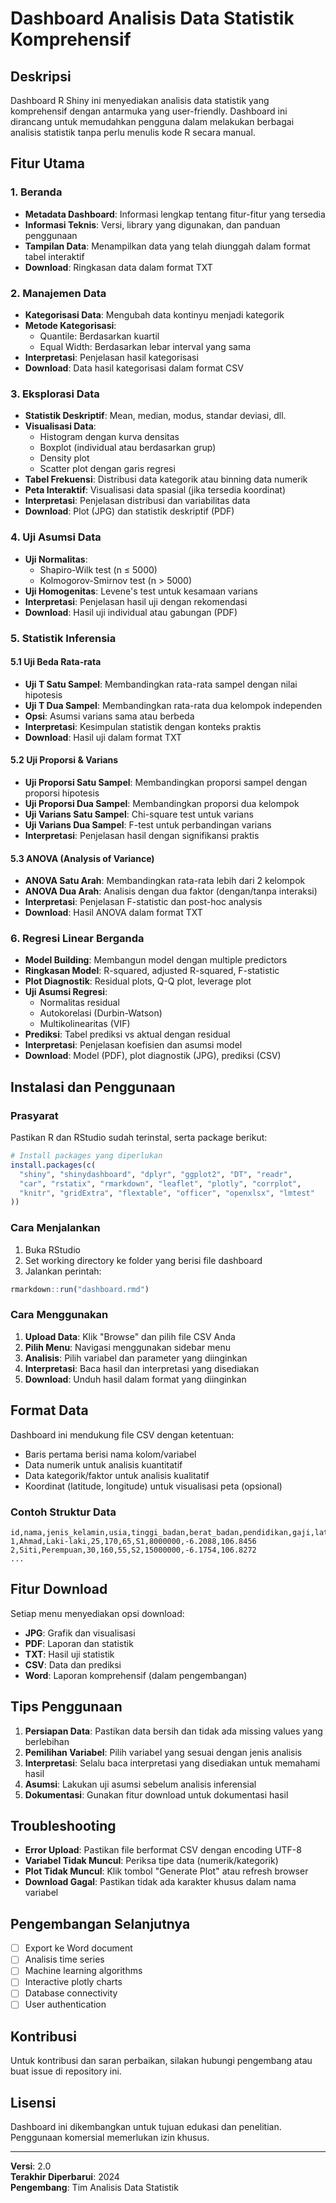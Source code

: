# Dashboard Analisis Data Statistik Komprehensif

## Deskripsi
Dashboard R Shiny ini menyediakan analisis data statistik yang komprehensif dengan antarmuka yang user-friendly. Dashboard ini dirancang untuk memudahkan pengguna dalam melakukan berbagai analisis statistik tanpa perlu menulis kode R secara manual.

## Fitur Utama

### 1. Beranda
- **Metadata Dashboard**: Informasi lengkap tentang fitur-fitur yang tersedia
- **Informasi Teknis**: Versi, library yang digunakan, dan panduan penggunaan
- **Tampilan Data**: Menampilkan data yang telah diunggah dalam format tabel interaktif
- **Download**: Ringkasan data dalam format TXT

### 2. Manajemen Data
- **Kategorisasi Data**: Mengubah data kontinyu menjadi kategorik
- **Metode Kategorisasi**: 
  - Quantile: Berdasarkan kuartil
  - Equal Width: Berdasarkan lebar interval yang sama
- **Interpretasi**: Penjelasan hasil kategorisasi
- **Download**: Data hasil kategorisasi dalam format CSV

### 3. Eksplorasi Data
- **Statistik Deskriptif**: Mean, median, modus, standar deviasi, dll.
- **Visualisasi Data**:
  - Histogram dengan kurva densitas
  - Boxplot (individual atau berdasarkan grup)
  - Density plot
  - Scatter plot dengan garis regresi
- **Tabel Frekuensi**: Distribusi data kategorik atau binning data numerik
- **Peta Interaktif**: Visualisasi data spasial (jika tersedia koordinat)
- **Interpretasi**: Penjelasan distribusi dan variabilitas data
- **Download**: Plot (JPG) dan statistik deskriptif (PDF)

### 4. Uji Asumsi Data
- **Uji Normalitas**: 
  - Shapiro-Wilk test (n ≤ 5000)
  - Kolmogorov-Smirnov test (n > 5000)
- **Uji Homogenitas**: Levene's test untuk kesamaan varians
- **Interpretasi**: Penjelasan hasil uji dengan rekomendasi
- **Download**: Hasil uji individual atau gabungan (PDF)

### 5. Statistik Inferensia

#### 5.1 Uji Beda Rata-rata
- **Uji T Satu Sampel**: Membandingkan rata-rata sampel dengan nilai hipotesis
- **Uji T Dua Sampel**: Membandingkan rata-rata dua kelompok independen
- **Opsi**: Asumsi varians sama atau berbeda
- **Interpretasi**: Kesimpulan statistik dengan konteks praktis
- **Download**: Hasil uji dalam format TXT

#### 5.2 Uji Proporsi & Varians
- **Uji Proporsi Satu Sampel**: Membandingkan proporsi sampel dengan proporsi hipotesis
- **Uji Proporsi Dua Sampel**: Membandingkan proporsi dua kelompok
- **Uji Varians Satu Sampel**: Chi-square test untuk varians
- **Uji Varians Dua Sampel**: F-test untuk perbandingan varians
- **Interpretasi**: Penjelasan hasil dengan signifikansi praktis

#### 5.3 ANOVA (Analysis of Variance)
- **ANOVA Satu Arah**: Membandingkan rata-rata lebih dari 2 kelompok
- **ANOVA Dua Arah**: Analisis dengan dua faktor (dengan/tanpa interaksi)
- **Interpretasi**: Penjelasan F-statistic dan post-hoc analysis
- **Download**: Hasil ANOVA dalam format TXT

### 6. Regresi Linear Berganda
- **Model Building**: Membangun model dengan multiple predictors
- **Ringkasan Model**: R-squared, adjusted R-squared, F-statistic
- **Plot Diagnostik**: Residual plots, Q-Q plot, leverage plot
- **Uji Asumsi Regresi**:
  - Normalitas residual
  - Autokorelasi (Durbin-Watson)
  - Multikolinearitas (VIF)
- **Prediksi**: Tabel prediksi vs aktual dengan residual
- **Interpretasi**: Penjelasan koefisien dan asumsi model
- **Download**: Model (PDF), plot diagnostik (JPG), prediksi (CSV)

## Instalasi dan Penggunaan

### Prasyarat
Pastikan R dan RStudio sudah terinstal, serta package berikut:

```r
# Install packages yang diperlukan
install.packages(c(
  "shiny", "shinydashboard", "dplyr", "ggplot2", "DT", "readr",
  "car", "rstatix", "rmarkdown", "leaflet", "plotly", "corrplot",
  "knitr", "gridExtra", "flextable", "officer", "openxlsx", "lmtest"
))
```

### Cara Menjalankan
1. Buka RStudio
2. Set working directory ke folder yang berisi file dashboard
3. Jalankan perintah:
```r
rmarkdown::run("dashboard.rmd")
```

### Cara Menggunakan
1. **Upload Data**: Klik "Browse" dan pilih file CSV Anda
2. **Pilih Menu**: Navigasi menggunakan sidebar menu
3. **Analisis**: Pilih variabel dan parameter yang diinginkan
4. **Interpretasi**: Baca hasil dan interpretasi yang disediakan
5. **Download**: Unduh hasil dalam format yang diinginkan

## Format Data
Dashboard ini mendukung file CSV dengan ketentuan:
- Baris pertama berisi nama kolom/variabel
- Data numerik untuk analisis kuantitatif
- Data kategorik/faktor untuk analisis kualitatif
- Koordinat (latitude, longitude) untuk visualisasi peta (opsional)

### Contoh Struktur Data
```csv
id,nama,jenis_kelamin,usia,tinggi_badan,berat_badan,pendidikan,gaji,latitude,longitude
1,Ahmad,Laki-laki,25,170,65,S1,8000000,-6.2088,106.8456
2,Siti,Perempuan,30,160,55,S2,15000000,-6.1754,106.8272
...
```

## Fitur Download
Setiap menu menyediakan opsi download:
- **JPG**: Grafik dan visualisasi
- **PDF**: Laporan dan statistik
- **TXT**: Hasil uji statistik
- **CSV**: Data dan prediksi
- **Word**: Laporan komprehensif (dalam pengembangan)

## Tips Penggunaan
1. **Persiapan Data**: Pastikan data bersih dan tidak ada missing values yang berlebihan
2. **Pemilihan Variabel**: Pilih variabel yang sesuai dengan jenis analisis
3. **Interpretasi**: Selalu baca interpretasi yang disediakan untuk memahami hasil
4. **Asumsi**: Lakukan uji asumsi sebelum analisis inferensial
5. **Dokumentasi**: Gunakan fitur download untuk dokumentasi hasil

## Troubleshooting
- **Error Upload**: Pastikan file berformat CSV dengan encoding UTF-8
- **Variabel Tidak Muncul**: Periksa tipe data (numerik/kategorik)
- **Plot Tidak Muncul**: Klik tombol "Generate Plot" atau refresh browser
- **Download Gagal**: Pastikan tidak ada karakter khusus dalam nama variabel

## Pengembangan Selanjutnya
- [ ] Export ke Word document
- [ ] Analisis time series
- [ ] Machine learning algorithms
- [ ] Interactive plotly charts
- [ ] Database connectivity
- [ ] User authentication

## Kontribusi
Untuk kontribusi dan saran perbaikan, silakan hubungi pengembang atau buat issue di repository ini.

## Lisensi
Dashboard ini dikembangkan untuk tujuan edukasi dan penelitian. Penggunaan komersial memerlukan izin khusus.

---
**Versi**: 2.0  
**Terakhir Diperbarui**: 2024  
**Pengembang**: Tim Analisis Data Statistik
